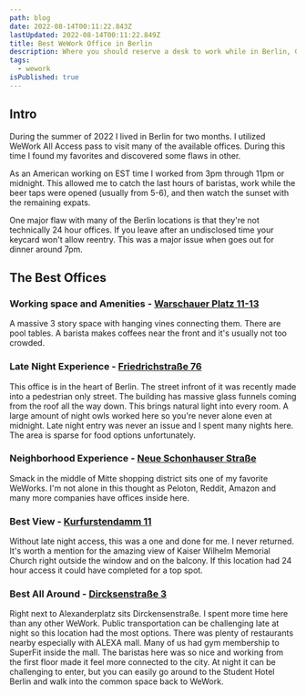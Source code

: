 ```yaml
---
path: blog
date: 2022-08-14T00:11:22.843Z
lastUpdated: 2022-08-14T00:11:22.849Z
title: Best WeWork Office in Berlin
description: Where you should reserve a desk to work while in Berlin, Germany
tags:
  - wework
isPublished: true
---
```

## Intro

During the summer of 2022 I lived in Berlin for two months. I utilized WeWork All Access pass to visit many of the available offices. During this time I found my favorites and discovered some flaws in other.

As an American working on EST time I worked from 3pm through 11pm or midnight. This allowed me to catch the last hours of baristas, work while the beer taps were opened (usually from 5-6), and then watch the sunset with the remaining expats.

One major flaw with many of the Berlin locations is that they're not technically 24 hour offices. If you leave after an undisclosed time your keycard won't allow reentry. This was a major issue when goes out for dinner around 7pm.

## The Best Offices

### Working space and Amenities - [Warschauer Platz 11-13](https://www.wework.com/buildings/warschauer-platz-11-13--berlin)
A massive 3 story space with hanging vines connecting them. There are pool tables. A barista makes coffees near the front and it's usually not too crowded.

### Late Night Experience - [Friedrichstraße 76](https://www.wework.com/buildings/friedrichstrasse-76--berlin)
This office is in the heart of Berlin. The street infront of it was recently made into a pedestrian only street. The building has massive glass funnels coming from the roof all the way down. This brings natural light into every room. A large amount of night owls worked here so you're never alone even at midnight. Late night entry was never an issue and I spent many nights here. The area is sparse for food options unfortunately.

### Neighborhood Experience - [Neue Schonhauser Straße](https://www.wework.com/buildings/neue-schonhauser-strasse-3-5--berlin)
Smack in the middle of Mitte shopping district sits one of my favorite WeWorks. I'm not alone in this thought as Peloton, Reddit, Amazon and many more companies have offices inside here.

### Best View - [Kurfurstendamm 11](https://www.wework.com/buildings/kurfurstendamm-11--berlin)
Without late night access, this was a one and done for me. I never returned. It's worth a mention for the amazing view of Kaiser Wilhelm Memorial Church right outside the window and on the balcony. If this location had 24 hour access it could have completed for a top spot.

### Best All Around - [Dircksenstraße 3](https://www.wework.com/buildings/dircksenstrasse-3--berlin)
Right next to Alexanderplatz sits Dirckensenstraße. I spent more time here than any other WeWork. Public transportation can be challenging late at night so this location had the most options. There was plenty of restaurants nearby especially with ALEXA mall. Many of us had gym membership to SuperFit inside the mall. The baristas here was so nice and working from the first floor made it feel more connected to the city. At night it can be challenging to enter, but you can easily go around to the Student Hotel Berlin and walk into the common space back to WeWork.